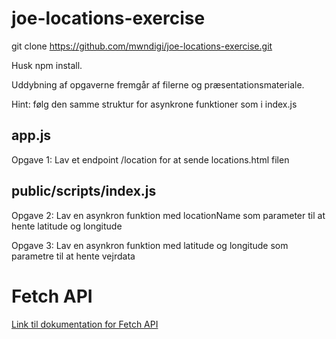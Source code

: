 # joe-locations-exercise

git clone https://github.com/mwndigi/joe-locations-exercise.git

Husk npm install.

Uddybning af opgaverne fremgår af filerne og præsentationsmateriale.

Hint: følg den samme struktur for asynkrone funktioner som i index.js

## app.js 

Opgave 1: Lav et endpoint /location for at sende locations.html filen

## public/scripts/index.js

Opgave 2: Lav en asynkron funktion med locationName som parameter til at hente latitude og longitude 

Opgave 3: Lav en asynkron funktion med latitude og longitude som parametre til at hente vejrdata

# Fetch API

[Link til dokumentation for Fetch API](https://developer.mozilla.org/en-US/docs/Web/API/Fetch_API)
